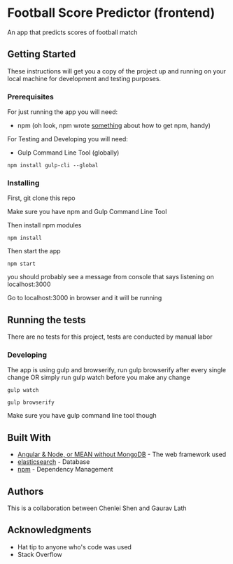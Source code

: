 # Football Score Predictor (frontend)

An app that predicts scores of football match

## Getting Started

These instructions will get you a copy of the project up and running on your local machine for development and testing purposes. 

### Prerequisites

For just running the app you will need:
* npm (oh look, npm wrote [something](http://blog.npmjs.org/post/85484771375/how-to-install-npm) about how to get npm, handy)

For Testing and Developing you will need:
* Gulp Command Line Tool (globally)

```
npm install gulp-cli --global
```

### Installing

First, git clone this repo

Make sure you have npm and Gulp Command Line Tool

Then install npm modules

```
npm install
```

Then start the app

```
npm start
```

you should probably see a message from console that says listening on localhost:3000

Go to localhost:3000 in browser and it will be running

## Running the tests

There are no tests for this project, tests are conducted by manual labor

### Developing

The app is using gulp and browserify, run gulp browserify after every single change OR simply run gulp watch before you make any change

```
gulp watch
```
```
gulp browserify
```
Make sure you have gulp command line tool though

## Built With

* [Angular & Node, or MEAN without MongoDB](http://mean.io/) - The web framework used
* [elasticsearch](https://www.elastic.co/products/elasticsearch) - Database
* [npm](https://www.npmjs.com/) - Dependency Management

## Authors

This is a collaboration between Chenlei Shen and Gaurav Lath

## Acknowledgments

* Hat tip to anyone who's code was used
* Stack Overflow
